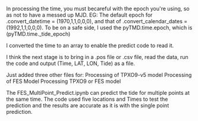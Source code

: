 In processing the time, you must becareful with the epoch you're using, so as not to have a messed up MJD.
 EG: The default epoch for .convert_datetime = (1970,1,1,0,0,0), and that of .convert_calendar_dates = (1992,1,1,0,0,0). 
 To be on a safe side, I used the pyTMD.time.epoch, which is (pyTMD.time._tide_epoch)
 
 
 I converted the time to an array to enable the predict code to read it.
 
 I think the next stage is to bring in a .pos file or .csv file, read the data, run the code and output (Time, LAT, LON, Tide) as a file.

Just added three other files for:
Processing of TPXO9-v5 model
Processing of FES Model
Processing TPXO9 or FES model

The FES_MultiPoint_Predict.ipynb can predict the tide for multiple points at the same time.
The code used five locations and Times to test the prediction and the results are accurate as it is with the single point prediction.
